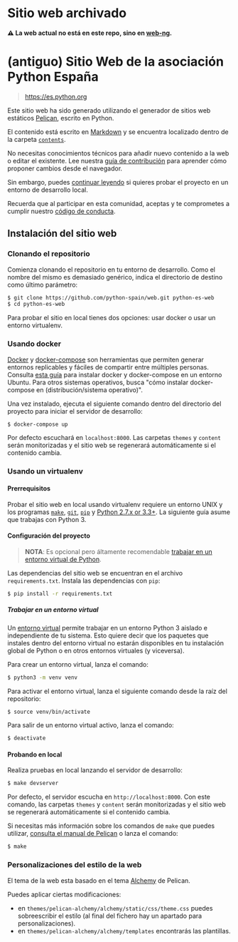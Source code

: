 # Sitio web archivado
**:warning: La web actual no está en este repo, sino en [web-ng](https://github.com/python-spain/web-ng).**


# (antiguo) Sitio Web de la asociación Python España
> https://es.python.org

Este sitio web ha sido generado utilizando el generador de sitios web estáticos [Pelican](https://blog.getpelican.com/), escrito en Python.

El contenido está escrito en [Markdown](https://daringfireball.net/projects/markdown/syntax) y se encuentra localizado dentro de la carpeta [`contents`](https://github.com/python-spain/web/tree/master/content).

No necesitas conocimientos técnicos para añadir nuevo contenido a la web o editar el existente. Lee nuestra [guía de contribución](https://github.com/python-spain/web/tree/master/CONTRIBUTING.md) para aprender cómo proponer cambios desde el navegador.

Sin embargo, puedes [continuar leyendo](#prerrequisitos) si quieres probar el proyecto en un entorno de desarrollo local.

Recuerda que al participar en esta comunidad, aceptas y te comprometes a cumplir nuestro [código de conducta](https://github.com/python-spain/web/tree/master/CODE_OF_CONDUCT.md).

## Instalación del sitio web

### Clonando el repositorio

Comienza clonando el repositorio en tu entorno de desarrollo. Como el nombre del mismo es demasiado genérico, indica el directorio de destino como último parámetro:

```sh
$ git clone https://github.com/python-spain/web.git python-es-web
$ cd python-es-web
```

Para probar el sitio en local tienes dos opciones: usar docker o usar un entorno virtualenv.

### Usando docker

[Docker](https://docs.docker.com/) y [docker-compose](https://docs.docker.com/compose/) son herramientas que permiten generar entornos replicables y fáciles de compartir entre múltiples personas. Consulta [esta guía](https://www.digitalocean.com/community/tutorials/how-to-install-docker-compose-on-ubuntu-18-04) para instalar docker y docker-compose en un entorno Ubuntu. Para otros sistemas operativos, busca "cómo instalar docker-compose en (distribución/sistema operativo)".

Una vez instalado, ejecuta el siguiente comando dentro del directorio del proyecto para iniciar el servidor de desarrollo:

```sh
$ docker-compose up
```

Por defecto escuchará en `localhost:8000`. Las carpetas `themes` y `content` serán monitorizadas y el sitio web se regenerará automáticamente si el contenido cambia.


### Usando un virtualenv

#### Prerrequisitos

Probar el sitio web en local usando virtualenv requiere un entorno UNIX y los programas [`make`](https://www.gnu.org/software/make/), [`git`](https://git-scm.com/downloads), [`pip`](https://pip.pypa.io/en/stable/installing/) y [Python 2.7.x or 3.3+](https://www.python.org/downloads/). La siguiente guía asume que trabajas con Python 3.



#### Configuración del proyecto

> **NOTA**: Es opcional pero áltamente recomendable [trabajar en un entorno virtual de Python](#trabajar-en-un-entorno-virtual).

Las dependencias del sitio web se encuentran en el archivo `requirements.txt`. Instala las dependencias con `pip`:

```sh
$ pip install -r requirements.txt
```

##### Trabajar en un entorno virtual

Un [entorno virtual](https://docs.python.org/3/tutorial/venv.html) permite trabajar en un entorno Python 3 aislado e independiente de tu sistema. Esto quiere decir que los paquetes que instales dentro del entorno virtual no estarán disponibles en tu instalación global de Python o en otros entornos virtuales (y viceversa).

Para crear un entorno virtual, lanza el comando:

```sh
$ python3 -m venv venv
```

Para activar el entorno virtual, lanza el siguiente comando desde la raíz del repositorio:

```sh
$ source venv/bin/activate
```

Para salir de un entorno virtual activo, lanza el comando:

```sh
$ deactivate
```

#### Probando en local

Realiza pruebas en local lanzando el servidor de desarrollo:

```sh
$ make devserver
```

Por defecto, el servidor escucha en `http://localhost:8000`. Con este comando, las carpetas `themes` y `content` serán monitorizadas y el sitio web se regenerará automáticamente si el contenido cambia.

Si necesitas más información sobre los comandos de `make` que puedes utilizar, [consulta el manual de Pelican](http://docs.getpelican.com/en/stable/publish.html?highlight=make#make) o lanza el comando:

```sh
$ make
```

### Personalizaciones del estilo de la web

El tema de la web esta basado en el tema [Alchemy](https://github.com/nairobilug/pelican-alchemy#as-a-submodule) de Pelican.

Puedes aplicar ciertas modificaciones:

- en `themes/pelican-alchemy/alchemy/static/css/theme.css` puedes sobreescribir el estilo (al final del fichero hay un apartado para personalizaciones).
- en `themes/pelican-alchemy/alchemy/templates` encontrarás las plantillas.

